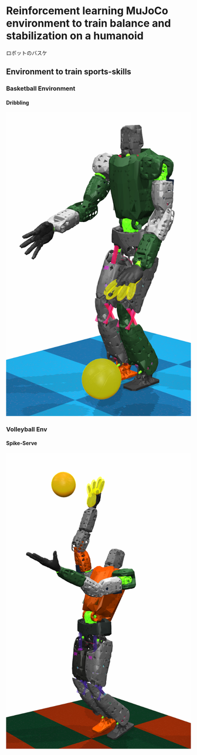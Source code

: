 # Reinforcement learning MuJoCo environment to train balance and stabilization on a humanoid

ロボットのバスケ

## Environment to train sports-skills
### Basketball Environment
#### Dribbling
![Dribbling a basketball](https://github.com/etorobot/Humanoid-Basketball-Robot/blob/main/pictures/pose_dribble_4.png)

### Volleyball Env
#### Spike-Serve
![Robot in Spiking Motion](https://github.com/etorobot/Humanoid-Basketball-Robot/blob/main/pictures/SPK%20Pose%201.png)
